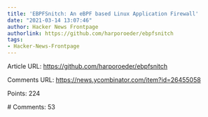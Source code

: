 ```yaml
---
title: 'EBPFSnitch: An eBPF based Linux Application Firewall'
date: "2021-03-14 13:07:46"
author: Hacker News Frontpage
authorlink: https://github.com/harporoeder/ebpfsnitch
tags:
- Hacker-News-Frontpage
---
```


<p>Article URL: <a href="https://github.com/harporoeder/ebpfsnitch">https://github.com/harporoeder/ebpfsnitch</a></p>
<p>Comments URL: <a href="https://news.ycombinator.com/item?id=26455058">https://news.ycombinator.com/item?id=26455058</a></p>
<p>Points: 224</p>
<p># Comments: 53</p>
